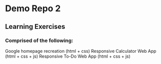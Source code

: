 # Demo Repo 2 

## Learning Exercises

### Comprised of the following: 

Google homepage recreation (html + css)
Responsive Calculator Web App (html + css + js)
Responsive To-Do Web App (html + css + js)